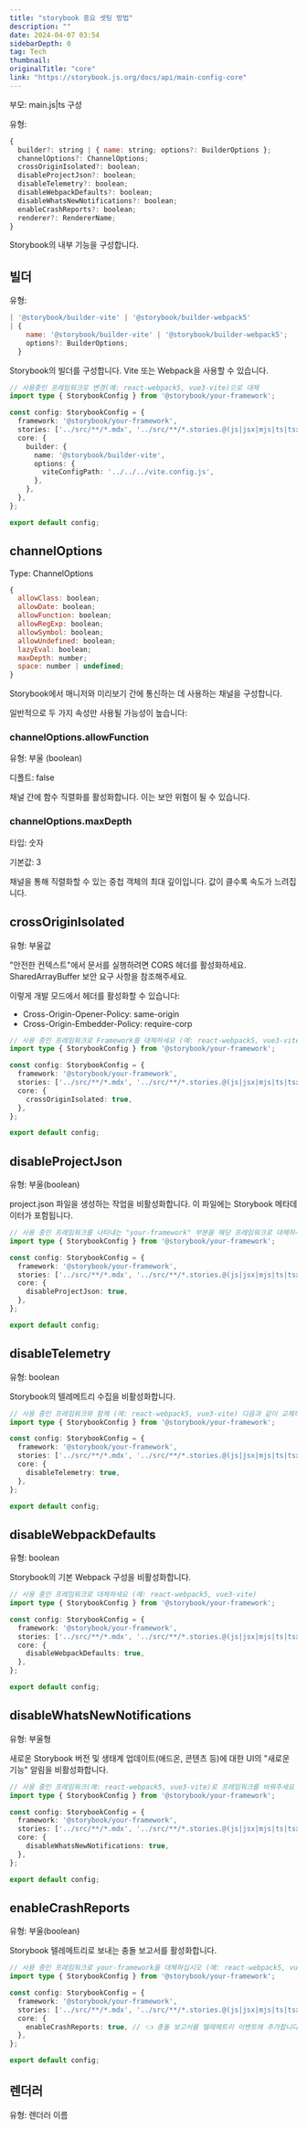 ```yaml
---
title: "storybook 중요 셋팅 방법"
description: ""
date: 2024-04-07 03:54
sidebarDepth: 0
tag: Tech
thumbnail: 
originalTitle: "core"
link: "https://storybook.js.org/docs/api/main-config-core"
---
```



부모: main.js|ts 구성

유형:

```js
{
  builder?: string | { name: string; options?: BuilderOptions };
  channelOptions?: ChannelOptions;
  crossOriginIsolated?: boolean;
  disableProjectJson?: boolean;
  disableTelemetry?: boolean;
  disableWebpackDefaults?: boolean;
  disableWhatsNewNotifications?: boolean;
  enableCrashReports?: boolean;
  renderer?: RendererName;
}
```

Storybook의 내부 기능을 구성합니다.



## 빌더

유형:

```js
| '@storybook/builder-vite' | '@storybook/builder-webpack5'
| {
    name: '@storybook/builder-vite' | '@storybook/builder-webpack5';
    options?: BuilderOptions;
  }
```

Storybook의 빌더를 구성합니다. Vite 또는 Webpack을 사용할 수 있습니다.



```typescript
// 사용중인 프레임워크로 변경(예: react-webpack5, vue3-vite)으로 대체
import type { StorybookConfig } from '@storybook/your-framework';

const config: StorybookConfig = {
  framework: '@storybook/your-framework',
  stories: ['../src/**/*.mdx', '../src/**/*.stories.@(js|jsx|mjs|ts|tsx)'],
  core: {
    builder: {
      name: '@storybook/builder-vite',
      options: {
        viteConfigPath: '../../../vite.config.js',
      },
    },
  },
};

export default config;
```

## channelOptions

Type: ChannelOptions

```js
{
  allowClass: boolean;
  allowDate: boolean;
  allowFunction: boolean;
  allowRegExp: boolean;
  allowSymbol: boolean;
  allowUndefined: boolean;
  lazyEval: boolean;
  maxDepth: number;
  space: number | undefined;
}
```



Storybook에서 매니저와 미리보기 간에 통신하는 데 사용하는 채널을 구성합니다.

일반적으로 두 가지 속성만 사용될 가능성이 높습니다:

### channelOptions.allowFunction

유형: 부울 (boolean)



디폴트: false

채널 간에 함수 직렬화를 활성화합니다. 이는 보안 위험이 될 수 있습니다.

### channelOptions.maxDepth

타입: 숫자



기본값: 3

채널을 통해 직렬화할 수 있는 중첩 객체의 최대 깊이입니다. 값이 클수록 속도가 느려집니다.

## crossOriginIsolated

유형: 부울값



"안전한 컨텍스트"에서 문서를 실행하려면 CORS 헤더를 활성화하세요. SharedArrayBuffer 보안 요구 사항을 참조해주세요.

이렇게 개발 모드에서 헤더를 활성화할 수 있습니다:

- Cross-Origin-Opener-Policy: same-origin
- Cross-Origin-Embedder-Policy: require-corp

```typescript
// 사용 중인 프레임워크로 Framework를 대체하세요 (예: react-webpack5, vue3-vite)
import type { StorybookConfig } from '@storybook/your-framework';

const config: StorybookConfig = {
  framework: '@storybook/your-framework',
  stories: ['../src/**/*.mdx', '../src/**/*.stories.@(js|jsx|mjs|ts|tsx)'],
  core: {
    crossOriginIsolated: true,
  },
};

export default config;
```



## disableProjectJson

유형: 부울(boolean)

project.json 파일을 생성하는 작업을 비활성화합니다. 이 파일에는 Storybook 메타데이터가 포함됩니다.

```typescript
// 사용 중인 프레임워크를 나타내는 "your-framework" 부분을 해당 프레임워크로 대체하세요 (예: react-webpack5, vue3-vite)
import type { StorybookConfig } from '@storybook/your-framework';

const config: StorybookConfig = {
  framework: '@storybook/your-framework',
  stories: ['../src/**/*.mdx', '../src/**/*.stories.@(js|jsx|mjs|ts|tsx)'],
  core: {
    disableProjectJson: true,
  },
};

export default config;
```



## disableTelemetry

유형: boolean

Storybook의 텔레메트리 수집을 비활성화합니다.

```typescript
// 사용 중인 프레임워크와 함께 (예: react-webpack5, vue3-vite) 다음과 같이 교체하십시오
import type { StorybookConfig } from '@storybook/your-framework';

const config: StorybookConfig = {
  framework: '@storybook/your-framework',
  stories: ['../src/**/*.mdx', '../src/**/*.stories.@(js|jsx|mjs|ts|tsx)'],
  core: {
    disableTelemetry: true,
  },
};

export default config;
```



## disableWebpackDefaults

유형: boolean

Storybook의 기본 Webpack 구성을 비활성화합니다.

```typescript
// 사용 중인 프레임워크로 대체하세요 (예: react-webpack5, vue3-vite)
import type { StorybookConfig } from '@storybook/your-framework';

const config: StorybookConfig = {
  framework: '@storybook/your-framework',
  stories: ['../src/**/*.mdx', '../src/**/*.stories.@(js|jsx|mjs|ts|tsx)'],
  core: {
    disableWebpackDefaults: true,
  },
};

export default config;
```



## disableWhatsNewNotifications

유형: 부울형

새로운 Storybook 버전 및 생태계 업데이트(애드온, 콘텐츠 등)에 대한 UI의 "새로운 기능" 알림을 비활성화합니다.

```typescript
// 사용 중인 프레임워크(예: react-webpack5, vue3-vite)로 프레임워크를 바꿔주세요
import type { StorybookConfig } from '@storybook/your-framework';

const config: StorybookConfig = {
  framework: '@storybook/your-framework',
  stories: ['../src/**/*.mdx', '../src/**/*.stories.@(js|jsx|mjs|ts|tsx)'],
  core: {
    disableWhatsNewNotifications: true,
  },
};

export default config;
```



## enableCrashReports

유형: 부울(boolean)

Storybook 텔레메트리로 보내는 충돌 보고서를 활성화합니다.

```typescript
// 사용 중인 프레임워크로 your-framework을 대체하십시오 (예: react-webpack5, vue3-vite)
import type { StorybookConfig } from '@storybook/your-framework';

const config: StorybookConfig = {
  framework: '@storybook/your-framework',
  stories: ['../src/**/*.mdx', '../src/**/*.stories.@(js|jsx|mjs|ts|tsx)'],
  core: {
    enableCrashReports: true, // 👈 충돌 보고서를 텔레메트리 이벤트에 추가합니다
  },
};

export default config;
```



## 렌더러

유형: 렌더러 이름